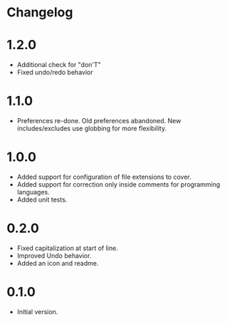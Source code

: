 # Changelog

# 1.2.0
- Additional check for "don'T"
- Fixed undo/redo behavior

# 1.1.0
- Preferences re-done. Old preferences abandoned. New includes/excludes use globbing for more flexibility.

# 1.0.0
- Added support for configuration of file extensions to cover.
- Added support for correction only inside comments for programming languages.
- Added unit tests.

# 0.2.0
- Fixed capitalization at start of line.
- Improved Undo behavior.
- Added an icon and readme.

# 0.1.0
- Initial version.

